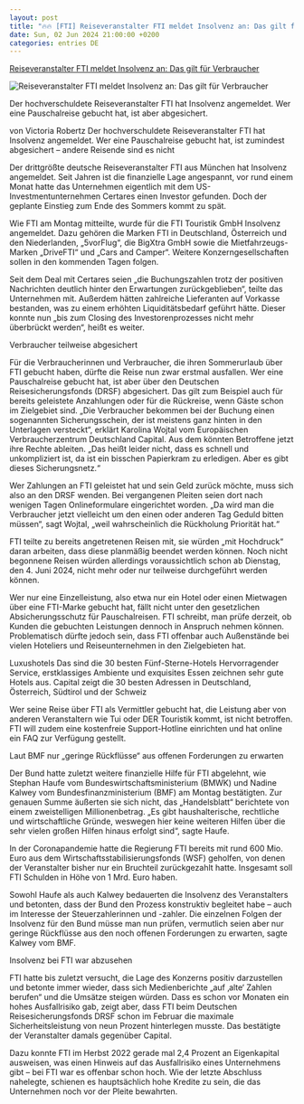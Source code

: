 ```yaml
---
layout: post
title: "🔥🔥 [FTI] Reiseveranstalter FTI meldet Insolvenz an: Das gilt für Verbraucher"
date: Sun, 02 Jun 2024 21:00:00 +0200
categories: entries DE
---
```

[Reiseveranstalter FTI meldet Insolvenz an: Das gilt für Verbraucher](https://www.capital.de/wirtschaft-politik/reiseveranstalter-fti-meldet-insolvenz-an--das-gilt-fuer-verbraucher-34764098.html)

![Reiseveranstalter FTI meldet Insolvenz an: Das gilt für Verbraucher](https://image.capital.de/34764100/t/mm/v1/w1440/r1.7778/-/urlaub.jpg)

Der hochverschuldete Reiseveranstalter FTI hat Insolvenz angemeldet. Wer eine Pauschalreise gebucht hat, ist aber abgesichert.

von Victoria Robertz Der hochverschuldete Reiseveranstalter FTI hat Insolvenz angemeldet. Wer eine Pauschalreise gebucht hat, ist zumindest abgesichert – andere Reisende sind es nicht

Der drittgrößte deutsche Reiseveranstalter FTI aus München hat Insolvenz angemeldet. Seit Jahren ist die finanzielle Lage angespannt, vor rund einem Monat hatte das Unternehmen eigentlich mit dem US-Investmentunternehmen Certares einen Investor gefunden. Doch der geplante Einstieg zum Ende des Sommers kommt zu spät.

Wie FTI am Montag mitteilte, wurde für die FTI Touristik GmbH Insolvenz angemeldet. Dazu gehören die Marken FTI in Deutschland, Österreich und den Niederlanden, „5vorFlug“, die BigXtra GmbH sowie die Mietfahrzeugs-Marken „DriveFTI“ und „Cars and Camper“. Weitere Konzerngesellschaften sollen in den kommenden Tagen folgen.

Seit dem Deal mit Certares seien „die Buchungszahlen trotz der positiven Nachrichten deutlich hinter den Erwartungen zurückgeblieben“, teilte das Unternehmen mit. Außerdem hätten zahlreiche Lieferanten auf Vorkasse bestanden, was zu einem erhöhten Liquiditätsbedarf geführt hätte. Dieser konnte nun „bis zum Closing des Investorenprozesses nicht mehr überbrückt werden“, heißt es weiter.

Verbraucher teilweise abgesichert

Für die Verbraucherinnen und Verbraucher, die ihren Sommerurlaub über FTI gebucht haben, dürfte die Reise nun zwar erstmal ausfallen. Wer eine Pauschalreise gebucht hat, ist aber über den Deutschen Reisesicherungsfonds (DRSF) abgesichert. Das gilt zum Beispiel auch für bereits geleistete Anzahlungen oder für die Rückreise, wenn Gäste schon im Zielgebiet sind. „Die Verbraucher bekommen bei der Buchung einen sogenannten Sicherungsschein, der ist meistens ganz hinten in den Unterlagen versteckt“, erklärt Karolina Wojtal vom Europäischen Verbraucherzentrum Deutschland Capital. Aus dem könnten Betroffene jetzt ihre Rechte ableiten. „Das heißt leider nicht, dass es schnell und unkompliziert ist, da ist ein bisschen Papierkram zu erledigen. Aber es gibt dieses Sicherungsnetz.“

Wer Zahlungen an FTI geleistet hat und sein Geld zurück möchte, muss sich also an den DRSF wenden. Bei vergangenen Pleiten seien dort nach wenigen Tagen Onlineformulare eingerichtet worden. „Da wird man die Verbraucher jetzt vielleicht um den einen oder anderen Tag Geduld bitten müssen“, sagt Wojtal, „weil wahrscheinlich die Rückholung Priorität hat.“

FTI teilte zu bereits angetretenen Reisen mit, sie würden „mit Hochdruck“ daran arbeiten, dass diese planmäßig beendet werden können. Noch nicht begonnene Reisen würden allerdings voraussichtlich schon ab Dienstag, den 4. Juni 2024, nicht mehr oder nur teilweise durchgeführt werden können.

Wer nur eine Einzelleistung, also etwa nur ein Hotel oder einen Mietwagen über eine FTI-Marke gebucht hat, fällt nicht unter den gesetzlichen Absicherungsschutz für Pauschalreisen. FTI schreibt, man prüfe derzeit, ob Kunden die gebuchten Leistungen dennoch in Anspruch nehmen können. Problematisch dürfte jedoch sein, dass FTI offenbar auch Außenstände bei vielen Hoteliers und Reiseunternehmen in den Zielgebieten hat.

Luxushotels Das sind die 30 besten Fünf-Sterne-Hotels Hervorragender Service, erstklassiges Ambiente und exquisites Essen zeichnen sehr gute Hotels aus. Capital zeigt die 30 besten Adressen in Deutschland, Österreich, Südtirol und der Schweiz

Wer seine Reise über FTI als Vermittler gebucht hat, die Leistung aber von anderen Veranstaltern wie Tui oder DER Touristik kommt, ist nicht betroffen. FTI will zudem eine kostenfreie Support-Hotline einrichten und hat online ein FAQ zur Verfügung gestellt.

Laut BMF nur „geringe Rückflüsse“ aus offenen Forderungen zu erwarten

Der Bund hatte zuletzt weitere finanzielle Hilfe für FTI abgelehnt, wie Stephan Haufe vom Bundeswirtschaftsministerium (BMWK) und Nadine Kalwey vom Bundesfinanzministerium (BMF) am Montag bestätigten. Zur genauen Summe äußerten sie sich nicht, das „Handelsblatt“ berichtete von einem zweistelligen Millionenbetrag. „Es gibt haushalterische, rechtliche und wirtschaftliche Gründe, weswegen hier keine weiteren Hilfen über die sehr vielen großen Hilfen hinaus erfolgt sind“, sagte Haufe.

In der Coronapandemie hatte die Regierung FTI bereits mit rund 600 Mio. Euro aus dem Wirtschaftsstabilisierungsfonds (WSF) geholfen, von denen der Veranstalter bisher nur ein Bruchteil zurückgezahlt hatte. Insgesamt soll FTI Schulden in Höhe von 1 Mrd. Euro haben.

Sowohl Haufe als auch Kalwey bedauerten die Insolvenz des Veranstalters und betonten, dass der Bund den Prozess konstruktiv begleitet habe – auch im Interesse der Steuerzahlerinnen und -zahler. Die einzelnen Folgen der Insolvenz für den Bund müsse man nun prüfen, vermutlich seien aber nur geringe Rückflüsse aus den noch offenen Forderungen zu erwarten, sagte Kalwey vom BMF.

Insolvenz bei FTI war abzusehen

FTI hatte bis zuletzt versucht, die Lage des Konzerns positiv darzustellen und betonte immer wieder, dass sich Medienberichte „auf ‚alte‘ Zahlen berufen“ und die Umsätze steigen würden. Dass es schon vor Monaten ein hohes Ausfallrisiko gab, zeigt aber, dass FTI beim Deutschen Reisesicherungsfonds DRSF schon im Februar die maximale Sicherheitsleistung von neun Prozent hinterlegen musste. Das bestätigte der Veranstalter damals gegenüber Capital.

Dazu konnte FTI im Herbst 2022 gerade mal 2,4 Prozent an Eigenkapital ausweisen, was einen Hinweis auf das Ausfallrisiko eines Unternehmens gibt – bei FTI war es offenbar schon hoch. Wie der letzte Abschluss nahelegte, schienen es hauptsächlich hohe Kredite zu sein, die das Unternehmen noch vor der Pleite bewahrten.

